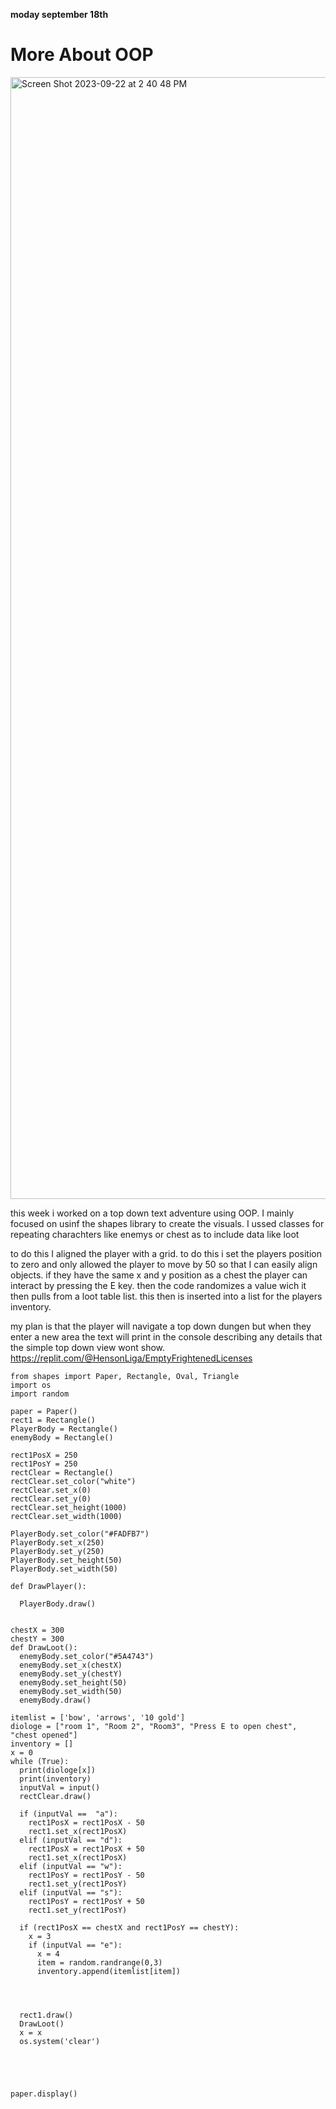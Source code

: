 **moday september 18th**


# More About OOP # 

<img width="1795" alt="Screen Shot 2023-09-22 at 2 40 48 PM" src="https://github.com/FantasticMrCat42/2023-2024/assets/129550102/925fd7a1-903c-4643-a749-8c4ef89b8099">



this week i worked on a top down text adventure using OOP. I mainly focused on usinf the shapes library to create the visuals. I ussed classes for repeating charachters like enemys or chest as to include data like loot

to do this I aligned the player with a grid. to do this i set the players position to zero and only allowed the player to move by 50 so that I can easily align objects. if they have the same x and y position as a chest the player can  interact by pressing the E key. then the code randomizes a value wich it then pulls from a loot table list. this then is inserted into a list for the players inventory.

my plan is that the player will navigate a top down dungen but when they enter a new area the text will print in the console describing any details that the simple top down view wont show.
https://replit.com/@HensonLiga/EmptyFrightenedLicenses




```
from shapes import Paper, Rectangle, Oval, Triangle
import os
import random

paper = Paper()
rect1 = Rectangle()
PlayerBody = Rectangle()
enemyBody = Rectangle()

rect1PosX = 250
rect1PosY = 250
rectClear = Rectangle()
rectClear.set_color("white")
rectClear.set_x(0)
rectClear.set_y(0)
rectClear.set_height(1000)
rectClear.set_width(1000)

PlayerBody.set_color("#FADFB7")
PlayerBody.set_x(250)
PlayerBody.set_y(250)
PlayerBody.set_height(50)
PlayerBody.set_width(50)

def DrawPlayer():
  
  PlayerBody.draw()
  

chestX = 300
chestY = 300
def DrawLoot():
  enemyBody.set_color("#5A4743")
  enemyBody.set_x(chestX)
  enemyBody.set_y(chestY)
  enemyBody.set_height(50)
  enemyBody.set_width(50)
  enemyBody.draw()

itemlist = ['bow', 'arrows', '10 gold']
diologe = ["room 1", "Room 2", "Room3", "Press E to open chest", "chest opened"]
inventory = []
x = 0
while (True):
  print(diologe[x])
  print(inventory)
  inputVal = input()
  rectClear.draw()
  
  if (inputVal ==  "a"):
    rect1PosX = rect1PosX - 50
    rect1.set_x(rect1PosX)
  elif (inputVal == "d"):
    rect1PosX = rect1PosX + 50
    rect1.set_x(rect1PosX)
  elif (inputVal == "w"):
    rect1PosY = rect1PosY - 50
    rect1.set_y(rect1PosY)
  elif (inputVal == "s"):
    rect1PosY = rect1PosY + 50
    rect1.set_y(rect1PosY)

  if (rect1PosX == chestX and rect1PosY == chestY):
    x = 3
    if (inputVal == "e"):
      x = 4
      item = random.randrange(0,3)
      inventory.append(itemlist[item])
      
      
  
    
  rect1.draw()
  DrawLoot()
  x = x
  os.system('clear')
  
  



paper.display()

```
